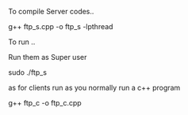 To compile Server codes..

g++ ftp_s.cpp -o ftp_s -lpthread

To run ..

Run them as Super user

sudo ./ftp_s

as for clients run as you normally run a c++ program

g++ ftp_c -o ftp_c.cpp
